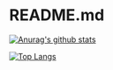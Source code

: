 # README.md


[![Anurag's github stats](https://github-readme-stats.vercel.app/api?username=imrubayet)](https://github.com/anuraghazra/github-readme-stats)

[![Top Langs](https://github-readme-stats.vercel.app/api/top-langs/?username=imrubayet&hide=java&langs_count=15)](https://github.com/anuraghazra/github-readme-stats)










